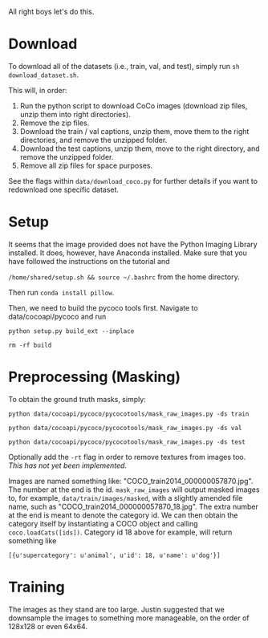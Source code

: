 All right boys let's do this.

# Download 

To download all of the datasets (i.e., train, val, and test), simply run `sh download_dataset.sh`. 

This will, in order:

1. Run the python script to download CoCo images (download zip files, unzip them into right directories).
2. Remove the zip files. 
3. Download the train / val captions, unzip them, move them to the right directories, and remove the unzipped folder. 
4. Download the test captions, unzip them, move to the right directory, and remove the unzipped folder. 
5. Remove all zip files for space purposes. 

See the flags within `data/download_coco.py` for further details if you want to redownload one specific dataset. 

# Setup

It seems that the image provided does not have the Python Imaging Library installed. It does, however, have Anaconda installed. Make sure that you have followed the instructions on the tutorial and 

`/home/shared/setup.sh && source ~/.bashrc` from the home directory. 

Then run `conda install pillow`. 

Then, we need to build the pycoco tools first. Navigate to data/cocoapi/pycoco and run 

`python setup.py build_ext --inplace`

`rm -rf build`

# Preprocessing (Masking)

To obtain the ground truth masks, simply:

`python data/cocoapi/pycoco/pycocotools/mask_raw_images.py -ds train` 

`python data/cocoapi/pycoco/pycocotools/mask_raw_images.py -ds val` 

`python data/cocoapi/pycoco/pycocotools/mask_raw_images.py -ds test` 


Optionally add the `-rt` flag in order to remove textures from images too. *This has not yet been implemented.*


Images are named something like: "COCO_train2014_000000057870.jpg". The number at the end is the id. `mask_raw_images` will output masked images to, for example, `data/train/images/masked`, with a slightly amended file name, such as "COCO_train2014_000000057870_18.jpg". The extra number at the end is meant to denote the category id. We can then obtain the category itself by instantiating a COCO object and calling `coco.loadCats([ids])`. Category id 18 above for example, will return something like 

`[{u'supercategory': u'animal', u'id': 18, u'name': u'dog'}]`

# Training

The images as they stand are too large. Justin suggested that we downsample the images to something more manageable, on the order of 128x128 or even 64x64.